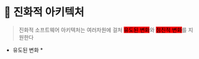 # 🌱 진화적 아키텍처

> 진화적 소프트웨어 아키텍처는 여러차원에 걸처 <mark style="background-color:red;">유도된 변화</mark>와 <mark style="background-color:red;">점진적 변화</mark>를 지원한다

* 유도된 변화
  *
